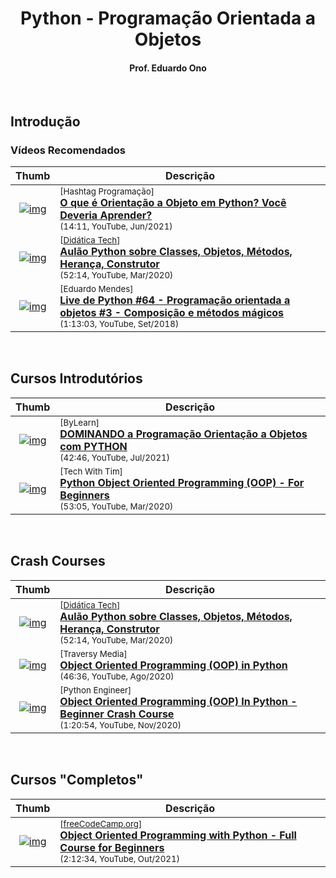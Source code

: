 
<h1 align="center">
Python - Programação Orientada a Objetos
</h1>

<h4 align="center">Prof. Eduardo Ono</h4>

<br>

## Introdução

### Vídeos Recomendados

| Thumb | Descrição |
| :-: | --- |
| [![img](https://img.youtube.com/vi/tS9LETaEomI/default.jpg)](https://www.youtube.com/watch?v=tS9LETaEomI) | <sup>[Hashtag Programação]</sup><br>[__O que é Orientação a Objeto em Python? Você Deveria Aprender?__](https://www.youtube.com/watch?v=tS9LETaEomI)<br><sub>(14:11, YouTube, Jun/2021)</sub>
| [![img](https://img.youtube.com/vi/RhtsCbKyYoA/default.jpg)](https://www.youtube.com/watch?v=RhtsCbKyYoA) | <sup>[[Didática Tech]]</sup><br>[__Aulão Python sobre Classes, Objetos, Métodos, Herança, Construtor__](https://www.youtube.com/watch?v=RhtsCbKyYoA)<br><sub>(52:14, YouTube, Mar/2020)</sub>
| [![img](https://img.youtube.com/vi/MYaXUrmvrho/default.jpg)](https://www.youtube.com/watch?v=MYaXUrmvrho) | <sup>[Eduardo Mendes]</sup><br>[__Live de Python #64 - Programação orientada a objetos #3 - Composição e métodos mágicos__](https://www.youtube.com/watch?v=MYaXUrmvrho)<br><sub>(1:13:03, YouTube, Set/2018)</sub>

<br>

## Cursos Introdutórios

| Thumb | Descrição |
| :-: | --- |
| [![img](https://img.youtube.com/vi/yZ83sZUvLVw/default.jpg)](https://www.youtube.com/watch?v=yZ83sZUvLVw) | <sup>[ByLearn]</sup><br>[__DOMINANDO a Programação Orientação a Objetos com PYTHON__](https://www.youtube.com/watch?v=yZ83sZUvLVw)<br><sub>(42:46, YouTube, Jul/2021)</sub>
| [![img](https://img.youtube.com/vi/JeznW_7DlB0/default.jpg)](https://www.youtube.com/watch?v=JeznW_7DlB0) | <sup>[Tech With Tim]</sup><br>[__Python Object Oriented Programming (OOP) - For Beginners__](https://www.youtube.com/watch?v=JeznW_7DlB0)<br><sub>(53:05, YouTube, Mar/2020)</sub>

<br>

## Crash Courses

| Thumb | Descrição |
| :-: | --- |
| [![img](https://img.youtube.com/vi/RhtsCbKyYoA/default.jpg)](https://www.youtube.com/watch?v=RhtsCbKyYoA) | <sup>[[Didática Tech]]</sup><br>[__Aulão Python sobre Classes, Objetos, Métodos, Herança, Construtor__](https://www.youtube.com/watch?v=RhtsCbKyYoA)<br><sub>(52:14, YouTube, Mar/2020)</sub>
| [![img](https://img.youtube.com/vi/MikphENIrOo/default.jpg)](https://www.youtube.com/watch?v=MikphENIrOo) | <sup>[Traversy Media]</sup><br>[__Object Oriented Programming (OOP) in Python__](https://www.youtube.com/watch?v=MikphENIrOo)<br><sub>(46:36, YouTube, Ago/2020)</sub>
| [![img](https://img.youtube.com/vi/-pEs-Bss8Wc/default.jpg)](https://www.youtube.com/watch?v=-pEs-Bss8Wc) | <sup>[Python Engineer]</sup><br>[__Object Oriented Programming (OOP) In Python - Beginner Crash Course__](https://www.youtube.com/watch?v=-pEs-Bss8Wc)<br><sub>(1:20:54, YouTube, Nov/2020)</sub>

<br>

## Cursos "Completos"

| Thumb | Descrição |
| :-: | --- |
| [![img](https://img.youtube.com/vi/Ej_02ICOIgs/default.jpg)](https://www.youtube.com/watch?v=Ej_02ICOIgs "Object Oriented Programming with Python - Full Course for Beginners") | <sup>[[freeCodeCamp.org]]</sup><br>[__Object Oriented Programming with Python - Full Course for Beginners__](https://www.youtube.com/watch?v=Ej_02ICOIgs)<br><sub>(2:12:34, YouTube, Out/2021)</sub>

<br>

[Didática Tech]: https://www.youtube.com/channel/UC0BiVs5EYh57gzGVvhddjsA
[freeCodeCamp.org]: https://www.youtube.com/channel/UC8butISFwT-Wl7EV0hUK0BQ
